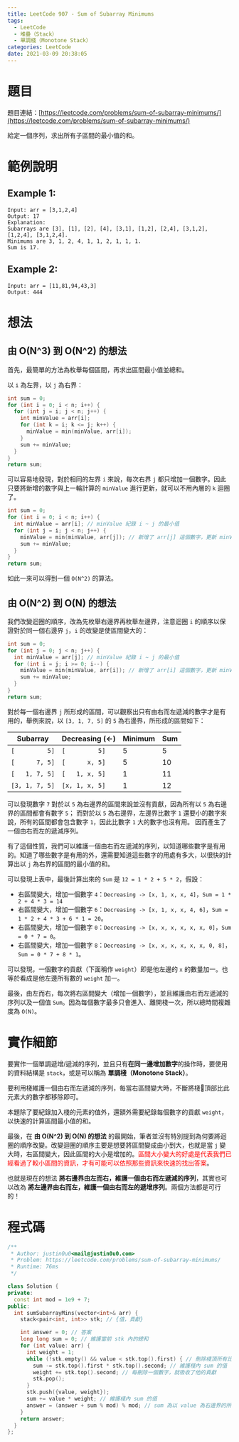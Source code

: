 ```yaml
---
title: LeetCode 907 - Sum of Subarray Minimums
tags:
  - LeetCode
  - 堆疊（Stack）
  - 單調棧（Monotone Stack）
categories: LeetCode
date: 2021-03-09 20:38:05
---
```


# 題目
題目連結：[https://leetcode.com/problems/sum-of-subarray-minimums/](https://leetcode.com/problems/sum-of-subarray-minimums/)

給定一個序列，求出所有子區間的最小值的和。

# 範例說明

## Example 1:

```
Input: arr = [3,1,2,4]
Output: 17
Explanation: 
Subarrays are [3], [1], [2], [4], [3,1], [1,2], [2,4], [3,1,2], [1,2,4], [3,1,2,4]. 
Minimums are 3, 1, 2, 4, 1, 1, 2, 1, 1, 1.
Sum is 17.
```

<!-- More -->

## Example 2:

```
Input: arr = [11,81,94,43,3]
Output: 444
```

# 想法

## 由 O(N^3) 到 O(N^2) 的想法

首先，最簡單的方法為枚舉每個區間，再求出區間最小值並總和。

以 `i` 為左界，以 `j` 為右界：
```cpp
int sum = 0;
for (int i = 0; i < n; i++) {
  for (int j = i; j < n; j++) {
    int minValue = arr[i];
    for (int k = i; k <= j; k++) {
      minValue = min(minValue, arr[i]);
    }
    sum += minValue;
  }
}
return sum;
```

可以容易地發現，對於相同的左界 `i` 來說，每次右界 `j` 都只增加一個數字。因此只要將新增的數字與上一輪計算的 `minValue` 進行更新，就可以不用內層的 `k` 迴圈了。
```cpp
int sum = 0;
for (int i = 0; i < n; i++) {
  int minValue = arr[i]; // minValue 紀錄 i ~ j 的最小值
  for (int j = i; j < n; j++) {
    minValue = min(minValue, arr[j]); // 新增了 arr[j] 這個數字，更新 minValue
    sum += minValue;
  }
}
return sum;
```

如此一來可以得到一個 `O(N^2)` 的算法。

## 由 O(N^2) 到 O(N) 的想法

我們改變迴圈的順序，改為先枚舉右邊界再枚舉左邊界，注意迴圈 `i` 的順序以保證對於同一個右邊界 `j`，`i` 的改變是使區間變大的：
```cpp
int sum = 0;
for (int j = 0; j < n; j++) {
  int minValue = arr[j]; // minValue 紀錄 i ~ j 的最小值
  for (int i = j; i >= 0; i--) {
    minValue = min(minValue, arr[i]); // 新增了 arr[i] 這個數字，更新 minValue
    sum += minValue;
  }
}
return sum;
```

對於每一個右邊界 `j` 所形成的區間，可以觀察出只有由右而左遞減的數字才是有用的，舉例來說，以 `[3, 1, 7, 5]` 的 `5` 為右邊界，所形成的區間如下：

|     Subarray     | Decreasing (<-) | Minimum |  Sum  |
| ---------------- | --------------- | ------- | ----- |
|  `[         5]`  | `[         5]`  |    5    |   5   |
|  `[      7, 5]`  | `[      x, 5]`  |    5    |  10   |
|  `[   1, 7, 5]`  | `[   1, x, 5]`  |    1    |  11   |
|  `[3, 1, 7, 5]`  | `[x, 1, x, 5]`  |    1    |  12   |

可以發現數字 `7` 對於以 `5` 為右邊界的區間來說並沒有貢獻，因為所有以 `5` 為右邊界的區間都會有數字 `5`；
而對於以 `5` 為右邊界，左邊界比數字 `1` 還要小的數字來說，所有的區間都會包含數字 `1`，因此比數字 `1` 大的數字也沒有用。
因而產生了一個由右而左的遞減序列。

有了這個性質，我們可以維護一個由右而左遞減的序列，以知道哪些數字是有用的。知道了哪些數字是有用的外，還需要知道這些數字的用處有多大，以很快的計算出以 `j` 為右界的區間的最小值的和。

可以發現上表中，最後計算出來的 `Sum` 是 `12 = 1 * 2 + 5 * 2`，假設：
- 右區間變大，增加一個數字 `4`：`Decreasing -> [x, 1, x, x, 4]`，`Sum = 1 * 2 + 4 * 3 = 14`
- 右區間變大，增加一個數字 `6`：`Decreasing -> [x, 1, x, x, 4, 6]`，`Sum = 1 * 2 + 4 * 3 + 6 * 1 = 20`。
- 右區間變大，增加一個數字 `0`：`Decreasing -> [x, x, x, x, x, x, 0]`，`Sum = 0 * 7 = 0`。
- 右區間變大，增加一個數字 `8`：`Decreasing -> [x, x, x, x, x, x, 0, 8]`，`Sum = 0 * 7 + 8 * 1`。

可以發現，一個數字的貢獻（下面稱作 `weight`）即是他左邊的 `x` 的數量加一。也等於看成是他左邊所有數的 `weight` 加一。

最後，由左而右，每次將右區間變大（增加一個數字），並且維護由右而左遞減的序列以及一個值 `Sum`。因為每個數字最多只會進入、離開棧一次，所以總時間複雜度為 `O(N)`。

# 實作細節

要實作一個單調遞增/遞減的序列，並且只有**在同一邊增加數字**的操作時，要使用的資料結構是 `stack`，或是可以稱為 **單調棧（Monotone Stack）**。

要利用棧維護一個由右而左遞減的序列，每當右區間變大時，不斷將棧頂部比此元素大的數字都移除即可。

本題除了要紀錄加入棧的元素的值外，還額外需要紀錄每個數字的貢獻 `weight`，以快速的計算區間最小值的和。

最後，在 **由 O(N^2) 到 O(N) 的想法** 的最開始，筆者並沒有特別提到為何要將迴圈的順序改變。改變迴圈的順序主要是想要將區間變成由小到大，也就是當 `j` 變大時，右區間變大，因此區間的大小是增加的。<font color="red">區間大小變大的好處是代表我們已經看過了較小區間的資訊，才有可能可以依照那些資訊來快速的找出答案</font>。

也就是現在的想法 **將右邊界由左而右，維護一個由右而左遞減的序列**，其實也可以改為 **將左邊界由右而左，維護一個由右而左的遞增序列**。兩個方法都是可行的！

# 程式碼

```cpp
/**
 * Author: justin0u0<mail@justin0u0.com>
 * Problem: https://leetcode.com/problems/sum-of-subarray-minimums/
 * Runtime: 76ms
 */

class Solution {
private:
  const int mod = 1e9 + 7;
public:
  int sumSubarrayMins(vector<int>& arr) {
    stack<pair<int, int>> stk; // {值，貢獻}

    int answer = 0; // 答案
    long long sum = 0; // 維護當前 stk 內的總和
    for (int value: arr) {
      int weight = 1;
      while (!stk.empty() && value < stk.top().first) { // 刪除棧頂所有比當前數字大的數字，以維護單調性
        sum -= stk.top().first * stk.top().second; // 維護棧內 sum 的值
        weight += stk.top().second; // 每刪除一個數字，就吸收了他的貢獻
        stk.pop();
      }
      stk.push({value, weight});
      sum += value * weight; // 維護棧內 sum 的值
      answer = (answer + sum % mod) % mod; // sum 為以 value 為右邊界的所有區間的最小值的和
    }
    return answer;
  }
};

```

